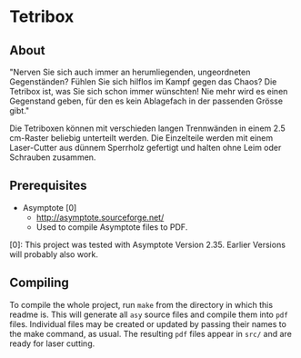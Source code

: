# Tetribox


## About

"Nerven Sie sich auch immer an herumliegenden, ungeordneten Gegenständen? Fühlen Sie sich hilflos im Kampf gegen das Chaos? Die Tetribox ist, was Sie sich schon immer wünschten! Nie mehr wird es einen Gegenstand geben, für den es kein Ablagefach in der passenden Grösse gibt."

Die Tetriboxen können mit verschieden langen Trennwänden in einem 2.5 cm-Raster beliebig unterteilt werden. Die Einzelteile werden mit einem Laser-Cutter aus dünnem Sperrholz gefertigt und halten ohne Leim oder Schrauben zusammen.


## Prerequisites

- Asymptote [0]
	- http://asymptote.sourceforge.net/
	- Used to compile Asymptote files to PDF.

[0]: This project was tested with Asymptote Version 2.35. Earlier Versions will probably also work.


## Compiling

To compile the whole project, run `make` from the directory in which this readme is. This will generate all `asy` source files and compile them into `pdf` files. Individual files may be created or updated by passing their names to the make command, as usual. The resulting `pdf` files appear in `src/` and are ready for laser cutting.
